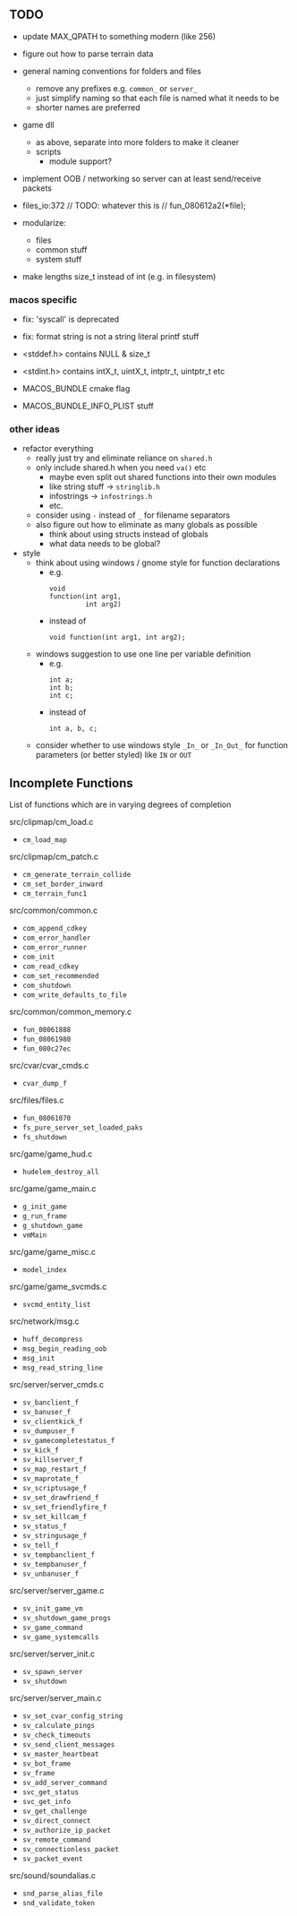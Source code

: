 TODO
----
- update MAX_QPATH to something modern (like 256)
- figure out how to parse terrain data
- general naming conventions for folders and files
    - remove any prefixes e.g. `common_` or `server_`
    - just simplify naming so that each file is named what it needs to be
    - shorter names are preferred
- game dll
    - as above, separate into more folders to make it cleaner
    - scripts
        - module support?
- implement OOB / networking so server can at least send/receive packets
- files_io:372 // TODO: whatever this is // fun_080612a2(*file);
- modularize:
    - files
    - common stuff
    - system stuff

- make lengths size_t instead of int (e.g. in filesystem)

### macos specific
- fix: 'syscall' is deprecated
- fix: format string is not a string literal printf stuff

- <stddef.h> contains NULL & size_t
- <stdint.h> contains intX_t, uintX_t, intptr_t, uintptr_t etc

- MACOS_BUNDLE cmake flag
- MACOS_BUNDLE_INFO_PLIST stuff

### other ideas
- refactor everything
    - really just try and eliminate reliance on `shared.h`
    - only include shared.h when you need `va()` etc
        - maybe even split out shared functions into their own modules
        - like string stuff -> `stringlib.h`
        - infostrings -> `infostrings.h`
        - etc.
    - consider using `-` instead of `_` for filename separators
    - also figure out how to eliminate as many globals as possible
        - think about using structs instead of globals
        - what data needs to be global?
- style
    - think about using windows / gnome style for function declarations
        - e.g. 
            ```
            void
            function(int arg1,
                     int arg2)
            ```
        - instead of 
            ```
            void function(int arg1, int arg2);
            ```
    - windows suggestion to use one line per variable definition
        - e.g.
            ```
            int a; 
            int b; 
            int c;
            ```
        - instead of 
            ```
            int a, b, c;
            ```
    - consider whether to use windows style `_In_` or `_In_Out_` for 
    function parameters (or better styled) like `IN` or `OUT`
 

Incomplete Functions
--------------------

List of functions which are in varying degrees of completion

src/clipmap/cm_load.c
- `cm_load_map`

src/clipmap/cm_patch.c
- `cm_generate_terrain_collide`
- `cm_set_border_inward`
- `cm_terrain_func1`

src/common/common.c
- `com_append_cdkey`
- `com_error_handler`
- `com_error_runner`
- `com_init`
- `com_read_cdkey`
- `com_set_recommended`
- `com_shutdown`
- `com_write_defaults_to_file`

src/common/common_memory.c  
- `fun_08061888`
- `fun_08061980`
- `fun_080c27ec`

src/cvar/cvar_cmds.c  
- `cvar_dump_f`

src/files/files.c  
- `fun_08061070`
- `fs_pure_server_set_loaded_paks`
- `fs_shutdown`

src/game/game_hud.c
- `hudelem_destroy_all`

src/game/game_main.c  
- `g_init_game`
- `g_run_frame`
- `g_shutdown_game`
- `vmMain`

src/game/game_misc.c
- `model_index`

src/game/game_svcmds.c  
- `svcmd_entity_list`

src/network/msg.c  
- `huff_decompress`
- `msg_begin_reading_oob`
- `msg_init`
- `msg_read_string_line`

src/server/server_cmds.c  
- `sv_banclient_f`
- `sv_banuser_f`
- `sv_clientkick_f`
- `sv_dumpuser_f`
- `sv_gamecompletestatus_f`
- `sv_kick_f`
- `sv_killserver_f`
- `sv_map_restart_f`
- `sv_maprotate_f`
- `sv_scriptusage_f`
- `sv_set_drawfriend_f`
- `sv_set_friendlyfire_f`
- `sv_set_killcam_f`
- `sv_status_f`
- `sv_stringusage_f`
- `sv_tell_f`
- `sv_tempbanclient_f`
- `sv_tempbanuser_f`
- `sv_unbanuser_f`

src/server/server_game.c
- `sv_init_game_vm`
- `sv_shutdown_game_progs`
- `sv_game_command`
- `sv_game_systemcalls`

src/server/server_init.c  
- `sv_spawn_server`
- `sv_shutdown`

src/server/server_main.c
- `sv_set_cvar_config_string`
- `sv_calculate_pings`
- `sv_check_timeouts`
- `sv_send_client_messages`
- `sv_master_heartbeat`
- `sv_bot_frame`
- `sv_frame`
- `sv_add_server_command`
- `svc_get_status`
- `svc_get_info`
- `sv_get_challenge`
- `sv_direct_connect`
- `sv_authorize_ip_packet`
- `sv_remote_command`
- `sv_connectionless_packet`
- `sv_packet_event`

src/sound/soundalias.c  
- `snd_parse_alias_file`
- `snd_validate_token`
